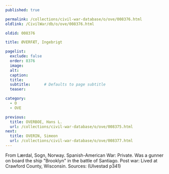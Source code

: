 ```yaml
---
published: true

permalink: /collections/civil-war-database/o/ove/008376.html
oldlink: /CivilWar/db/o/ove/008376.html

oldid: 008376

title: ØVERFÆT, Ingebrigt

pagelist:
  exclude: false
  order: 8376
  image: 
  alt:
  caption:
  title:
  subtitle:      # Defaults to page subtitle
  teaser:

category: 
  - O 
  - OVE

previous:
  title: OVERBOE, Hans L.
  url: /collections/civil-war-database/o/ove/008375.html  
next:
  title: OVERIN, Simeon
  url: /collections/civil-war-database/o/ove/008377.html   
---
```

From Lærdal, Sogn, Norway. Spanish-American War: Private. Was a gunner on board the ship "Brooklyn" in the battle of Santiago. Post war: Lived at Crawford County, Wisconsin. Sources: (Ulvestad p341)